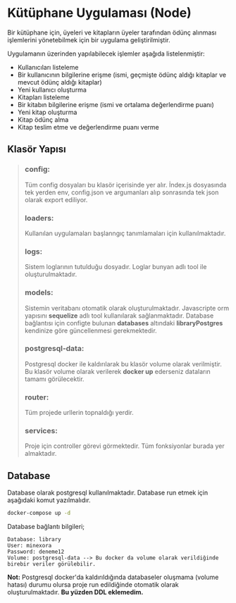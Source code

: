 # Kütüphane Uygulaması (Node)
Bir kütüphane için, üyeleri ve kitapların üyeler tarafından ödünç alınması işlemlerini yönetebilmek
için bir uygulama geliştirilmiştir.

Uygulamanın üzerinden yapılabilecek işlemler aşağıda listelenmiştir:
- Kullanıcıları listeleme
- Bir kullanıcının bilgilerine erişme (ismi, geçmişte ödünç aldığı kitaplar ve mevcut ödünç aldığı kitaplar)
- Yeni kullanıcı oluşturma
- Kitapları listeleme
- Bir kitabın bilgilerine erişme (ismi ve ortalama değerlendirme puanı)
- Yeni kitap oluşturma
- Kitap ödünç alma
- Kitap teslim etme ve değerlendirme puanı verme

## Klasör Yapısı
> ### **config**:
> Tüm config dosyaları bu klasör içerisinde yer alır. İndex.js dosyasında tek yerden env, config.json ve argumanları alıp sonrasında tek json olarak export ediliyor.
> ### **loaders**:
> Kullanılan uygulamaları başlanngıç tanımlamaları için kullanılmaktadır.
> ### **logs**:
> Sistem loglarının tutulduğu dosyadır. Loglar bunyan adlı tool ile oluşturulmaktadır.
> ### **models**:
> Sistemin veritabanı otomatik olarak oluşturulmaktadır. Javascripte orm yapısını **sequelize** adlı tool kullanılarak sağlanmaktadır. Database bağlantısı için configte bulunan **databases** altındaki **libraryPostgres** kendinize göre güncellenmesi gerekmektedir.
> ### **postgresql-data**:
> Postgresql docker ile kaldırılarak bu klasör volume olarak verilmiştir. Bu klasör volume olarak verilerek **docker up** ederseniz dataların tamamı görülecektir.
> ### **router**: 
> Tüm projede urllerin topnaldığı yerdir.
> ### **services**:
> Proje için controller görevi görmektedir. Tüm fonksiyonlar burada yer almaktadır.


## Database
Database olarak postgresql kullanılmaktadır. Database run etmek için aşağıdaki komut yazılmalıdır.
```bash
docker-compose up -d 
```
Database bağlantı bilgileri;

    Database: library
    User: minexora
    Password: deneme12
    Volume: postgresql-data --> Bu docker da volume olarak verildiğinde birebir veriler görülebilir.

**Not:** Postgresql docker'da kaldırıldığında databaseler oluşmama (volume hatası) durumu olursa proje run edildiğinde otomatik olarak oluşturulmaktadır.
**Bu yüzden DDL eklemedim.**